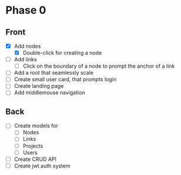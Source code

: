 # Phase 0

## Front

- [x] Add nodes
  - [x] Double-click for creating a node
- [ ] Add links
  - [ ] Click on the boundary of a node to prompt the anchor of a link
- [ ] Add a root that seamlessly scale 
- [ ] Create small user card, that prompts login
- [ ] Create landing page
- [ ] Add middlemouse navigation

## Back

- [ ] Create models for
  - [ ] Nodes
  - [ ] Links
  - [ ] Projects
  - [ ] Users
- [ ] Create CRUD API
- [ ] Create jwt auth system